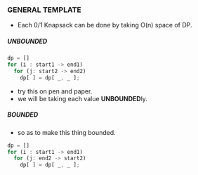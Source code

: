 ### GENERAL TEMPLATE

- Each 0/1 Knapsack can be done by taking O(n) space of DP.

##### UNBOUNDED

```js
dp = []
for (i : start1 -> end1) 
  for (j: start2 -> end2) 
    dp[ ] = dp[ _, _ ];


```

- try this on pen and paper.
- we will be taking each value **UNBOUNDED**ly.

##### BOUNDED

- so as to make this thing bounded.

```js
dp = []
for (i : start1 -> end1) 
  for (j: end2 -> start2)
    dp[ ] = dp[ _, _ ];


```
